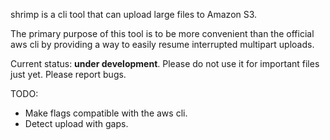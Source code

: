 shrimp is a cli tool that can upload large files to Amazon S3.

The primary purpose of this tool is to be more convenient than the official aws cli by providing a way to easily resume interrupted multipart uploads.

Current status: **under development**. Please do not use it for important files just yet. Please report bugs.

TODO:
- Make flags compatible with the aws cli.
- Detect upload with gaps.
